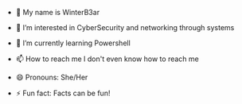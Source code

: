 - 👋 My name is WinterB3ar 
- 👀 I’m interested in CyberSecurity and networking through systems 
- 🌱 I’m currently learning Powershell

- 📫 How to reach me I don't even know how to reach me
- 😄 Pronouns: She/Her
- ⚡ Fun fact: Facts can be fun!

<!---
WinterB3ar/WinterB3ar is a ✨ special ✨ repository because its `README.md` (this file) appears on your GitHub profile.
You can click the Preview link to take a look at your changes.
--->
